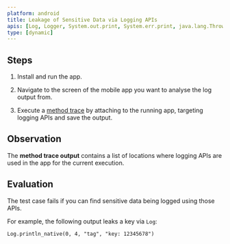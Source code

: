 ```yaml
---
platform: android
title: Leakage of Sensitive Data via Logging APIs
apis: [Log, Logger, System.out.print, System.err.print, java.lang.Throwable#printStackTrace]
type: [dynamic]
---
```


## Steps

1. Install and run the app.

2. Navigate to the screen of the mobile app you want to analyse the log output from.

3. Execute a [method trace](https://mas.owasp.org/MASTG/techniques/android/MASTG-TECH-00xx/) by attaching to the running app, targeting logging APIs and save the output.

## Observation

The **method trace output** contains a list of locations where logging APIs are used in the app for the current execution.

## Evaluation

The test case fails if you can find sensitive data being logged using those APIs.

For example, the following output leaks a key via `Log`:

```shell
Log.println_native(0, 4, "tag", "key: 12345678")
```

